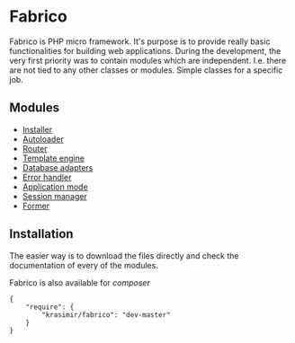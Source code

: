 # Fabrico

Fabrico is PHP micro framework. It's purpose is to provide really basic functionalities for building web applications. During the development, the very first priority was to contain modules which are independent. I.e. there are not tied to any other classes or modules. Simple classes for a specific job.

## Modules

  - [Installer](https://github.com/krasimir/fabrico/tree/master/lib/Installer)
  - [Autoloader](https://github.com/krasimir/fabrico/tree/master/lib/Autoloader)
  - [Router](https://github.com/krasimir/fabrico/tree/master/lib/Router)
  - [Template engine](https://github.com/krasimir/fabrico/tree/master/lib/View)
  - [Database adapters](https://github.com/krasimir/fabrico/tree/master/lib/DBAdapters)
  - [Error handler](https://github.com/krasimir/fabrico/tree/master/lib/ErrorHandler)
  - [Application mode](https://github.com/krasimir/fabrico/tree/master/lib/AppMode)
  - [Session manager](https://github.com/krasimir/fabrico/tree/master/lib/SessionManager)
  - [Former](https://github.com/krasimir/fabrico/tree/master/lib/Former)

## Installation

The easier way is to download the files directly and check the documentation of every of the modules.

Fabrico is also available for *composer*

    {
        "require": {
            "krasimir/fabrico": "dev-master"
        }
    }

